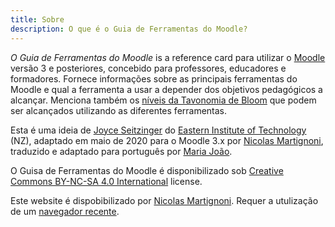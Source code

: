 ```yaml
---
title: Sobre
description: O que é o Guia de Ferramentas do Moodle?
---
```


_O Guia de Ferramentas do Moodle_ is a reference card para utilizar o [Moodle][moodle] versão 3 e posteriores, concebido para professores, educadores e formadores. Fornece informações sobre as principais ferramentas do Moodle e qual a ferramenta a usar a depender dos objetivos pedagógicos a alcançar. Menciona também os [níveis da Tavonomia de Bloom][bloom] que podem ser alcançados utilizando as diferentes ferramentas.

Esta é uma ideia de [Joyce Seitzinger](https://twitter.com/catspyjamasnz) do [Eastern Institute of Technology](https://www.eit.ac.nz/) (NZ), adaptado em maio de 2020 para o Moodle 3.x por [Nicolas Martignoni][nm], traduzido e adaptado para português por [Maria João](https://twitter.com/etutoria).

O Guisa de Ferramentas do Moodle é disponibilizado sob [Creative Commons BY-NC-SA 4.0 International][cc] license.

Este website é dispobibilizado por [Nicolas Martignoni][nm]. Requer a utulização de um [navegador recente][browser].

 [moodle]: https://moodle.org/
 [bloom]: https://pt.wikipedia.org/wiki/Taxonomia_dos_objetivos_educacionais
 [cc]: https://creativecommons.org/licenses/by-nc-sa/4.0/
 [browser]: https://browsehappy.com/
 [nm]: https://blog.martignoni.net/a-propos/

